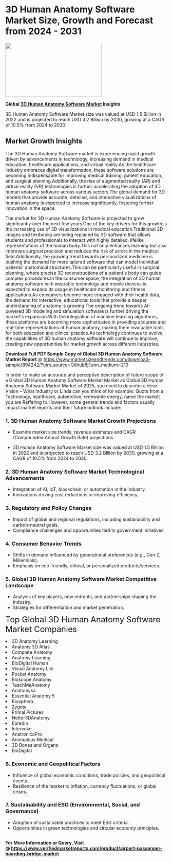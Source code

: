 <H1>3D Human Anatomy Software Market Size, Growth and Forecast from 2024 - 2031</H1><img class="aligncenter size-medium wp-image-584254" src="https://thirdeyenews.in/wp-content/uploads/2024/09/Global-Market-Research-300x168.jpeg" alt="" width="300" height="168" /><p><strong>Global&nbsp;<a href="https://www.marketsizeandtrends.com/download-sample/894242/?utm_source=Github8j?utm_medium=210">3D Human Anatomy Software Market</a> Insights</strong></p><p>3D Human Anatomy Software Market size was valued at USD 1.5 Billion in 2022 and is projected to reach USD 3.2 Billion by 2030, growing at a CAGR of 10.5% from 2024 to 2030.</p><p><h2>Market Growth Insights</h2> <p>The 3D Human Anatomy Software market is experiencing rapid growth driven by advancements in technology, increasing demand in medical education, healthcare applications, and virtual reality.As the healthcare industry embraces digital transformation, these software solutions are becoming indispensable for improving medical training, patient education, and surgical planning.Additionally, the rise of augmented reality (AR) and virtual reality (VR) technologies is further accelerating the adoption of 3D human anatomy software across various sectors.The global demand for 3D models that provide accurate, detailed, and interactive visualizations of human anatomy is expected to increase significantly, fostering further innovation in the space.</p> <p>The market for 3D Human Anatomy Software is projected to grow significantly over the next few years.One of the key drivers for this growth is the increasing use of 3D visualizations in medical education.Traditional 2D images and textbooks are being replaced by 3D software that allows students and professionals to interact with highly detailed, lifelike representations of the human body.This not only enhances learning but also improves surgical precision and reduces the risk of errors in the medical field.Additionally, the growing trend towards personalized medicine is pushing the demand for more tailored software that can model individual patients' anatomical structures.This can be particularly useful in surgical planning, where precise 3D reconstructions of a patient's body can guide complex procedures.In the consumer space, the integration of 3D human anatomy software with wearable technology and mobile devices is expected to expand its usage in healthcare monitoring and fitness applications.As consumers become more engaged with their health data, the demand for interactive, educational tools that provide a deeper understanding of anatomy is growing.The ongoing trend towards AI-powered 3D modeling and simulation software is further driving the market's expansion.With the integration of machine learning algorithms, these platforms are becoming more sophisticated in providing accurate and real-time representations of human anatomy, making them invaluable tools for both education and clinical practice.As technology continues to evolve, the capabilities of 3D human anatomy software will continue to improve, creating new opportunities for market growth across different industries.</p> <p><span class=""><strong>Download Full PDF Sample Copy of Global 3D Human Anatomy Software Market Report</strong> @ <a href="https://www.marketsizeandtrends.com/download-sample/894242/?utm_source=Github8j?utm_medium=210" target="_blank">https://www.marketsizeandtrends.com/download-sample/894242/?utm_source=Github8j?utm_medium=210</a></span></p><p>In order to make an accurate and perceptive description of future scope of a Global&nbsp;3D Human Anatomy Software Market Market as Global&nbsp;3D Human Anatomy Software Market Market of 2025, you need to describe a clear Vision &ndash; What Industry or Linda can you think of for example: Quote from a Technology, healthcare, automotive, renewable energy, name the market you are Reffering to.However, some general trends and factors usually impact market reports and their future outlook include:</p><h3>1.&nbsp;<strong>3D Human Anatomy Software Market Growth Projections</strong></h3><ul><li>Examine market size trends, revenue estimates and CAGR (Compounded Annual Growth Rate) projections.</li><li><p>3D Human Anatomy Software Market size was valued at USD 1.5 Billion in 2022 and is projected to reach USD 3.2 Billion by 2030, growing at a CAGR of 10.5% from 2024 to 2030.</p></li></ul><h3>2.&nbsp;<strong>3D Human Anatomy Software Market Technological Advancements</strong></h3><ul><li>Integration of AI, IoT, blockchain, or automation in the industry.</li><li>Innovations driving cost reductions or improving efficiency.</li></ul><h3>3.&nbsp;<strong>Regulatory and Policy Changes</strong></h3><ul><li>Impact of global and regional regulations, including sustainability and carbon-neutral goals.</li><li>Compliance challenges and opportunities tied to government initiatives.</li></ul><h3>4.&nbsp;<strong>Consumer Behavior Trends</strong></h3><ul><li>Shifts in demand influenced by generational preferences (e.g., Gen Z, Millennials).</li><li>Emphasis on eco-friendly, ethical, or personalized products/services.</li></ul><h3>5.&nbsp;<strong>Global 3D Human Anatomy Software Market Competitive Landscape</strong></h3><ul><li>Analysis of key players, new entrants, and partnerships shaping the industry.</li><li>Strategies for differentiation and market penetration.</li></ul><p data-pm-slice="1 1 []"><span style="color: inherit; font-family: inherit; font-size: 25px;">Top Global 3D Human Anatomy Software Market Companies</span></p><div class="" data-test-id=""><p><li>3D Anatomy Learning</li><li> Anatomy 3D Atlas</li><li> Complete Anatomy</li><li> Anatomy Learning</li><li> BioDigital Human</li><li> Visual Anatomy Lite</li><li> Pocket Anatomy</li><li> Bioscope Anatomy</li><li> TeachMeAnatomy</li><li> Anatomyka</li><li> Essential Anatomy 5</li><li> Biosphera</li><li> Zygote</li><li> Primal Pictures</li><li> Netter3DAnatomy</li><li> Epredia</li><li> Intervoke</li><li> AnatronicaPro</li><li> Anomalous Medical</li><li> 3D Bones and Organs</li><li> BioDigital</li></p></div><h3>6.&nbsp;<strong>Economic and Geopolitical Factors</strong></h3><ul><li>Influence of global economic conditions, trade policies, and geopolitical events.</li><li>Resilience of the market to inflation, currency fluctuations, or global crises.</li></ul><h3>7.&nbsp;<strong>Sustainability and ESG (Environmental, Social, and Governance)</strong></h3><ul><li>Adoption of sustainable practices to meet ESG criteria.</li><li>Opportunities in green technologies and circular economy principles.</li></ul><h2><strong style="font-size: 14px;">For More Information or Query, Visit @&nbsp;</strong><a style="background-color: #ffffff; font-size: 14px;" href="https://www.marketsizeandtrends.com/report/3d-human-anatomy-software-market/" target="_blank">https://www.verifiedmarketreports.com/product/airport-passenger-boarding-bridge-market</a></h2>